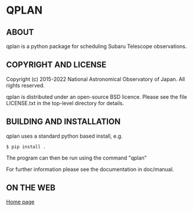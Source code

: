 QPLAN
=====

ABOUT
-----
qplan is a python package for scheduling Subaru Telescope observations.

COPYRIGHT AND LICENSE
---------------------
Copyright (c) 2015-2022  National Astronomical Observatory of Japan.
All rights reserved.

qplan is distributed under an open-source BSD licence.  Please see the
file LICENSE.txt in the top-level directory for details.

BUILDING AND INSTALLATION
-------------------------
qplan uses a standard python based install, e.g.

    $ pip install .

The program can then be run using the command "qplan"

For further information please see the documentation in doc/manual.

ON THE WEB
----------
[Home page](http://naojsoft.github.com/qplan)


